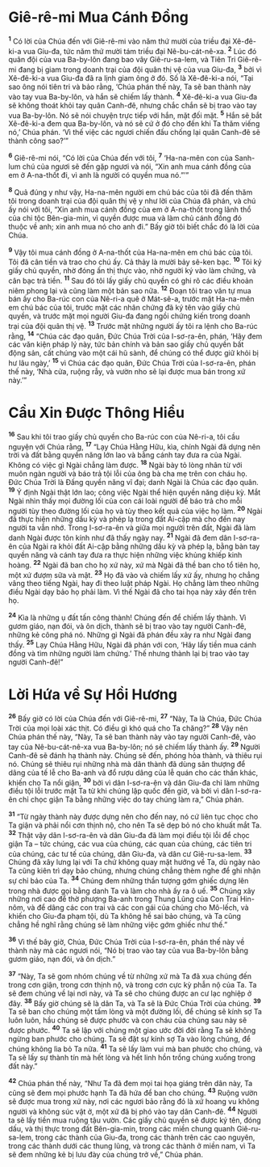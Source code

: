 # Giê-rê-mi Mua Cánh Ðồng
<sup><b>1</b></sup> Có lời của Chúa đến với Giê-rê-mi vào năm thứ mười của triều đại Xê-đê-ki-a vua Giu-đa, tức năm thứ mười tám triều đại Nê-bu-cát-nê-xa. <sup><b>2</b></sup> Lúc đó quân đội của vua Ba-by-lôn đang bao vây Giê-ru-sa-lem, và Tiên Tri Giê-rê-mi đang bị giam trong doanh trại của đội quân thị vệ của vua Giu-đa, <sup><b>3</b></sup> bởi vì Xê-đê-ki-a vua Giu-đa đã ra lịnh giam ông ở đó. Số là Xê-đê-ki-a nói, “Tại sao ông nói tiên tri và bảo rằng, ‘Chúa phán thế này, Ta sẽ ban thành này vào tay vua Ba-by-lôn, và hắn sẽ chiếm lấy thành. <sup><b>4</b></sup> Xê-đê-ki-a vua Giu-đa sẽ không thoát khỏi tay quân Canh-đê, nhưng chắc chắn sẽ bị trao vào tay vua Ba-by-lôn. Nó sẽ nói chuyện trực tiếp với hắn, mặt đối mặt. <sup><b>5</b></sup> Hắn sẽ bắt Xê-đê-ki-a đem qua Ba-by-lôn, và nó sẽ cứ ở đó cho đến khi Ta thăm viếng nó,’ Chúa phán. ‘Vì thế việc các ngươi chiến đấu chống lại quân Canh-đê sẽ thành công sao?’”

<sup><b>6</b></sup> Giê-rê-mi nói, “Có lời của Chúa đến với tôi, <sup><b>7</b></sup> ‘Ha-na-mên con của Sanh-lum chú của ngươi sẽ đến gặp ngươi và nói, “Xin anh mua cánh đồng của em ở A-na-thốt đi, vì anh là người có quyền mua nó.”’”

<sup><b>8</b></sup> Quả đúng y như vậy, Ha-na-mên người em chú bác của tôi đã đến thăm tôi trong doanh trại của đội quân thị vệ y như lời của Chúa đã phán, và chú ấy nói với tôi, “Xin anh mua cánh đồng của em ở A-na-thốt trong lãnh thổ của chi tộc Bên-gia-min, vì quyền được mua và làm chủ cánh đồng đó thuộc về anh; xin anh mua nó cho anh đi.” Bấy giờ tôi biết chắc đó là lời của Chúa.

<sup><b>9</b></sup> Vậy tôi mua cánh đồng ở A-na-thốt của Ha-na-mên em chú bác của tôi. Tôi đã cân tiền và trao cho chú ấy. Cả thảy là mười bảy sê-ken bạc. <sup><b>10</b></sup> Tôi ký giấy chủ quyền, nhờ đóng ấn thị thực vào, nhờ người ký vào làm chứng, và cân bạc trả tiền. <sup><b>11</b></sup> Sau đó tôi lấy giấy chủ quyền có ghi rõ các điều khoản niêm phong lại và cũng làm một bản sao nữa. <sup><b>12</b></sup> Ðoạn tôi trao văn tự mua bán ấy cho Ba-rúc con của Nê-ri-a quê ở Mát-sê-a, trước mặt Ha-na-mên em chú bác của tôi, trước mặt các nhân chứng đã ký tên vào giấy chủ quyền, và trước mặt mọi người Giu-đa đang ngồi chứng kiến trong doanh trại của đội quân thị vệ. <sup><b>13</b></sup> Trước mặt những người ấy tôi ra lệnh cho Ba-rúc rằng, <sup><b>14</b></sup> “Chúa các đạo quân, Ðức Chúa Trời của I-sơ-ra-ên, phán, ‘Hãy đem các văn kiện pháp lý này, tức bản chính và bản sao giấy chủ quyền bất động sản, cất chúng vào một cái hũ sành, để chúng có thể được giữ khỏi bị hư lâu ngày,’ <sup><b>15</b></sup> vì Chúa các đạo quân, Ðức Chúa Trời của I-sơ-ra-ên, phán thế này, ‘Nhà cửa, ruộng rẫy, và vườn nho sẽ lại được mua bán trong xứ này.’”


# Cầu Xin Ðược Thông Hiểu
<sup><b>16</b></sup> Sau khi tôi trao giấy chủ quyền cho Ba-rúc con của Nê-ri-a, tôi cầu nguyện với Chúa rằng, <sup><b>17</b></sup> “Lạy Chúa Hằng Hữu, kìa, chính Ngài đã dựng nên trời và đất bằng quyền năng lớn lao và bằng cánh tay đưa ra của Ngài. Không có việc gì Ngài chẳng làm được. <sup><b>18</b></sup> Ngài bày tỏ lòng nhân từ với muôn ngàn người và báo trả tội lỗi của ông bà cha mẹ trên con cháu họ. Ðức Chúa Trời là Ðấng quyền năng vĩ đại; danh Ngài là Chúa các đạo quân. <sup><b>19</b></sup> Ý định Ngài thật lớn lao; công việc Ngài thể hiện quyền năng diệu kỳ. Mắt Ngài nhìn thấy mọi đường lối của con cái loài người để báo trả cho mỗi người tùy theo đường lối của họ và tùy theo kết quả của việc họ làm. <sup><b>20</b></sup> Ngài đã thực hiện những dấu kỳ và phép lạ trong đất Ai-cập mà cho đến nay người ta vẫn nhớ. Trong I-sơ-ra-ên và giữa mọi người trên đất, Ngài đã làm danh Ngài được tôn kính như đã thấy ngày nay. <sup><b>21</b></sup> Ngài đã đem dân I-sơ-ra-ên của Ngài ra khỏi đất Ai-cập bằng những dấu kỳ và phép lạ, bằng bàn tay quyền năng và cánh tay đưa ra thực hiện những việc khủng khiếp kinh hoàng. <sup><b>22</b></sup> Ngài đã ban cho họ xứ này, xứ mà Ngài đã thề ban cho tổ tiên họ, một xứ đượm sữa và mật. <sup><b>23</b></sup> Họ đã vào và chiếm lấy xứ ấy, nhưng họ chẳng vâng theo tiếng Ngài, hay đi theo luật pháp Ngài. Họ chẳng làm theo những điều Ngài dạy bảo họ phải làm. Vì thế Ngài đã cho tai họa này xảy đến trên họ.

<sup><b>24</b></sup> Kìa là những ụ đất tấn công thành! Chúng đến để chiếm lấy thành. Vì gươm giáo, nạn đói, và ôn dịch, thành sẽ bị trao vào tay người Canh-đê, những kẻ công phá nó. Những gì Ngài đã phán đều xảy ra như Ngài đang thấy. <sup><b>25</b></sup> Lạy Chúa Hằng Hữu, Ngài đã phán với con, ‘Hãy lấy tiền mua cánh đồng và tìm những người làm chứng.’ Thế nhưng thành lại bị trao vào tay người Canh-đê!”


# Lời Hứa về Sự Hồi Hương
<sup><b>26</b></sup> Bấy giờ có lời của Chúa đến với Giê-rê-mi, <sup><b>27</b></sup> “Này, Ta là Chúa, Ðức Chúa Trời của mọi loài xác thịt. Có điều gì khó quá cho Ta chăng?” <sup><b>28</b></sup> Vậy nên Chúa phán thế này, “Này, Ta sẽ ban thành này vào tay người Canh-đê, vào tay của Nê-bu-cát-nê-xa vua Ba-by-lôn; nó sẽ chiếm lấy thành ấy. <sup><b>29</b></sup> Người Canh-đê sẽ đánh hạ thành này. Chúng sẽ đến, phóng hỏa thành, và thiêu rụi nó. Chúng sẽ thiêu rụi những nhà mà dân thành đã dùng sân thượng để dâng của tế lễ cho Ba-anh và đổ rượu dâng của lễ quán cho các thần khác, khiến cho Ta nổi giận, <sup><b>30</b></sup> bởi vì dân I-sơ-ra-ên và dân Giu-đa chỉ làm những điều tội lỗi trước mặt Ta từ khi chúng lập quốc đến giờ, và bởi vì dân I-sơ-ra-ên chỉ chọc giận Ta bằng những việc do tay chúng làm ra,” Chúa phán.

<sup><b>31</b></sup> “Từ ngày thành này được dựng nên cho đến nay, nó cứ liên tục chọc cho Ta giận và phải nổi cơn thịnh nộ, cho nên Ta sẽ dẹp bỏ nó cho khuất mắt Ta. <sup><b>32</b></sup> Thật vậy dân I-sơ-ra-ên và dân Giu-đa đã làm mọi điều tội lỗi để chọc giận Ta – tức chúng, các vua của chúng, các quan của chúng, các tiên tri của chúng, các tư tế của chúng, dân Giu-đa, và dân cư Giê-ru-sa-lem. <sup><b>33</b></sup> Chúng đã xây lưng lại với Ta chứ không quay mặt hướng về Ta, dù ngày nào Ta cũng kiên trì dạy bảo chúng, nhưng chúng chẳng thèm nghe để ghi nhận sự chỉ bảo của Ta. <sup><b>34</b></sup> Chúng đem những thần tượng gớm ghiếc dựng lên trong nhà được gọi bằng danh Ta và làm cho nhà ấy ra ô uế. <sup><b>35</b></sup> Chúng xây những nơi cao để thờ phượng Ba-anh trong Thung Lũng của Con Trai Hin-nôm, và để dâng các con trai và các con gái của chúng cho Mô-lếch, và khiến cho Giu-đa phạm tội, dù Ta không hề sai bảo chúng, và Ta cũng chẳng hề nghĩ rằng chúng sẽ làm những việc gớm ghiếc như thế.”

<sup><b>36</b></sup> Vì thế bây giờ, Chúa, Ðức Chúa Trời của I-sơ-ra-ên, phán thế này về thành này mà các ngươi nói, “Nó bị trao vào tay của vua Ba-by-lôn bằng gươm giáo, nạn đói, và ôn dịch.”

<sup><b>37</b></sup> “Này, Ta sẽ gom nhóm chúng về từ những xứ mà Ta đã xua chúng đến trong cơn giận, trong cơn thịnh nộ, và trong cơn cực kỳ phẫn nộ của Ta. Ta sẽ đem chúng về lại nơi này, và Ta sẽ cho chúng được an cư lạc nghiệp ở đây. <sup><b>38</b></sup> Bấy giờ chúng sẽ là dân Ta, và Ta sẽ là Ðức Chúa Trời của chúng. <sup><b>39</b></sup> Ta sẽ ban cho chúng một tấm lòng và một đường lối, để chúng sẽ kính sợ Ta luôn luôn, hầu chúng sẽ được phước và con cháu của chúng sau này sẽ được phước. <sup><b>40</b></sup> Ta sẽ lập với chúng một giao ước đời đời rằng Ta sẽ không ngừng ban phước cho chúng. Ta sẽ đặt sự kính sợ Ta vào lòng chúng, để chúng không lìa bỏ Ta nữa. <sup><b>41</b></sup> Ta sẽ lấy làm vui mà ban phước cho chúng, và Ta sẽ lấy sự thành tín mà hết lòng và hết linh hồn trồng chúng xuống trong đất này.”

<sup><b>42</b></sup> Chúa phán thế này, “Như Ta đã đem mọi tai họa giáng trên dân này, Ta cũng sẽ đem mọi phước hạnh Ta đã hứa để ban cho chúng. <sup><b>43</b></sup> Ruộng vườn sẽ được mua trong xứ này, nơi các ngươi bảo rằng đó là xứ hoang vu không người và không súc vật ở, một xứ đã bị phó vào tay dân Canh-đê. <sup><b>44</b></sup> Người ta sẽ lấy tiền mua ruộng tậu vườn. Các giấy chủ quyền sẽ được ký tên, đóng dấu, và thị thực trong đất Bên-gia-min, trong các miền chung quanh Giê-ru-sa-lem, trong các thành của Giu-đa, trong các thành trên các cao nguyên, trong các thành dưới các thung lũng, và trong các thành ở miền nam, vì Ta sẽ đem những kẻ bị lưu đày của chúng trở về,” Chúa phán.
